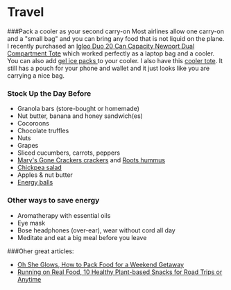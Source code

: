 
# Travel

###Pack a cooler as your second carry-on
Most airlines allow one carry-on and a "small bag" and you can bring any food that is not liquid on the plane. I recently purchased an [Igloo Duo 20 Can Capacity Newport Dual Compartment Tote](http://www.amazon.com/gp/product/B006DUYC0U?psc=1&redirect=true&ref_=oh_aui_detailpage_o01_s00) which worked perfectly as a laptop bag and a cooler. You can also add [gel ice packs ](http://www.amazon.com/gp/product/B00XL4PVTW/ref=ox_sc_act_title_4?ie=UTF8&psc=1&smid=A1ORBFWKAM3Q7B) to your cooler. I also have this [cooler tote](http://www.amazon.com/Canvas-Picnic-Insulated-Cooler-Travel/dp/B00XMHVZ9I/ref=sr_1_27?ie=UTF8&qid=1436578100&sr=8-27&keywords=small+cooler+bag). It still has a pouch for your phone and wallet and it just looks like you are carrying a nice bag.

### Stock Up the Day Before
* Granola bars (store-bought or homemade) 
* Nut butter, banana and honey sandwich(es)
* Cocoroons
* Chocolate truffles 
* Nuts 
* Grapes
* Sliced cucumbers, carrots, peppers 
* [Mary's Gone Crackers crackers](http://www.marysgonecrackers.com/) and [Roots hummus](http://www.rootsfood.com/products/hummus/)
* [Chickpea salad](http://ohsheglows.com/2015/07/21/chickpea-salad/)
* Apples & nut butter
* [Energy balls](http://deliciouslyella.com/the-ultimate-energy-bites-vegan-gluten-free-dairy-free/)


### Other ways to save energy
* Aromatherapy with essential oils
* Eye mask
* Bose headphones (over-ear), wear without cord all day 
* Meditate and eat a big meal before you leave

###Oher great articles: 
* [Oh She Glows, How to Pack Food for a Weekend Getaway](http://ohsheglows.com/2015/08/01/how-to-pack-food-for-a-weekend-away-in-an-hour-plant-based/)
* [Running on Real Food, 10 Healthy Plant-based Snacks for Road Trips or Anytime](http://www.runningonrealfood.com/10-healthy-plant-based-snacks-for-road-trips-or-anytime/)


